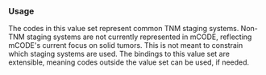 ### Usage

The codes in this value set represent common TNM staging systems. Non-TNM staging systems are not currently represented in mCODE, reflecting mCODE's current focus on solid tumors. This is not meant to constrain which staging systems are used. The bindings to this value set are extensible, meaning codes outside the value set can be used, if needed.
